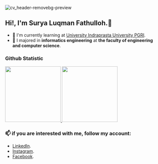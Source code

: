 <!--
**suryaLuqman/suryaLuqman** is a ✨ _special_ ✨ repository because its `README.md` (this file) appears on your GitHub profile.

Here are some ideas to get you started:

- 🔭 I’m currently working on ...
- 🌱 I’m currently learning ...
- 👯 I’m looking to collaborate on ...
- 🤔 I’m looking for help with ...
- 💬 Ask me about ...
- 📫 How to reach me: ...
- 😄 Pronouns: ...
- ⚡ Fun fact: ...
-->
![cv_header-removebg-preview](https://user-images.githubusercontent.com/44109243/222514244-ab22add9-1690-4120-8204-5e18c02343fa.png)

## Hi!, I'm Surya Luqman Fathulloh.👋
- 🌱 I'm currently learning at [University Indraprasta University PGRI](https://unindra.ac.id).
- 🏫 I majored in **informatics engineering** at **the faculty of engineering and computer science**.

### Github Statistic
<p align="left">
<a href="https://github.com/suryaLuqman">
  <img height="180em" src="https://github-readme-stats-eight-theta.vercel.app/api?username=suryaLuqman&show_icons=true&theme=algolia&include_all_commits=true&count_private=true"/>
  <img height="180em" src="https://github-readme-stats-eight-theta.vercel.app/api/top-langs/?username=suryaLuqman&layout=compact&langs_count=8&theme=algolia"/>
</a>
</p>

### 📫 if you are **interested with me**, follow my account:
   + [LinkedIn](https://www.linkedin.com/in/surya-luqman-fathulloh/).
   + [Instagram](https://www.instagram.com/surya_luqman/).
   + [Facebook](https://www.facebook.com/surya.noepan). 
